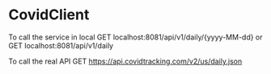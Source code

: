 ﻿# CovidClient

To call the service in local
GET localhost:8081/api/v1/daily/{yyyy-MM-dd} or GET localhost:8081/api/v1/daily

To call the real API
GET https://api.covidtracking.com/v2/us/daily.json
